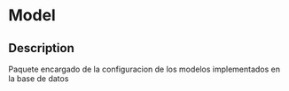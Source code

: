 # **Model**

## Description
Paquete encargado de la configuracion de los modelos implementados en la base de datos